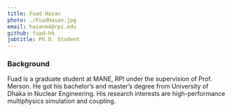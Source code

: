 ```yaml
---
title: Fuad Hasan
photo: ./FuadHasan.jpg
email: hasanm4@rpi.edu
github: fuad-hh
jobtitle: Ph.D. Student
---
```

### Background

Fuad is a graduate student at MANE, RPI under the supervision of Prof. Merson. He got his bachelor’s and master’s degree from University of Dhaka in Nuclear Engineering. His research interests are high-performance multiphysics simulation and coupling.

